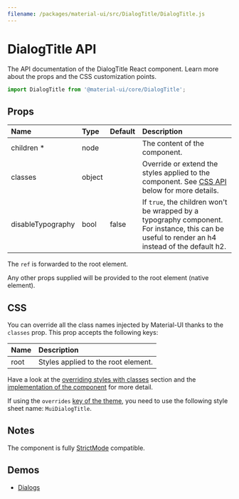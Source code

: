 ```yaml
---
filename: /packages/material-ui/src/DialogTitle/DialogTitle.js
---
```


<!--- This documentation is automatically generated, do not try to edit it. -->

# DialogTitle API

<p class="description">The API documentation of the DialogTitle React component. Learn more about the props and the CSS customization points.</p>

```js
import DialogTitle from '@material-ui/core/DialogTitle';
```



## Props

| Name | Type | Default | Description |
|:-----|:-----|:--------|:------------|
| <span class="prop-name required">children&nbsp;*</span> | <span class="prop-type">node</span> |  | The content of the component. |
| <span class="prop-name">classes</span> | <span class="prop-type">object</span> |  | Override or extend the styles applied to the component. See [CSS API](#css) below for more details. |
| <span class="prop-name">disableTypography</span> | <span class="prop-type">bool</span> | <span class="prop-default">false</span> | If `true`, the children won't be wrapped by a typography component. For instance, this can be useful to render an h4 instead of the default h2. |

The `ref` is forwarded to the root element.

Any other props supplied will be provided to the root element (native element).

## CSS

You can override all the class names injected by Material-UI thanks to the `classes` prop.
This prop accepts the following keys:


| Name | Description |
|:-----|:------------|
| <span class="prop-name">root</span> | Styles applied to the root element.

Have a look at the [overriding styles with classes](/customization/components/#overriding-styles-with-classes) section
and the [implementation of the component](https://github.com/mui-org/material-ui/blob/master/packages/material-ui/src/DialogTitle/DialogTitle.js)
for more detail.

If using the `overrides` [key of the theme](/customization/themes/#css),
you need to use the following style sheet name: `MuiDialogTitle`.

## Notes

The component is fully [StrictMode](https://reactjs.org/docs/strict-mode.html) compatible.

## Demos

- [Dialogs](/components/dialogs/)

